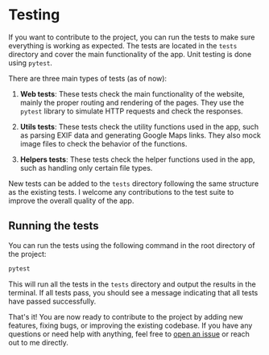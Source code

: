# Testing

If you want to contribute to the project, you can run the tests to make sure everything is working as expected. The tests are located in the `tests` directory and cover the main functionality of the app. Unit testing is done using `pytest`.

There are three main types of tests (as of now):

1. **Web tests**: These tests check the main functionality of the website, mainly the proper routing and rendering of the pages. They use the `pytest` library to simulate HTTP requests and check the responses.

2. **Utils tests**: These tests check the utility functions used in the app, such as parsing EXIF data and generating Google Maps links. They also mock image files to check the behavior of the functions.

3. **Helpers tests**: These tests check the helper functions used in the app, such as handling only certain file types.

New tests can be added to the `tests` directory following the same structure as the existing tests. I welcome any contributions to the test suite to improve the overall quality of the app.

## Running the tests

You can run the tests using the following command in the root directory of the project:

```bash
pytest
```

This will run all the tests in the `tests` directory and output the results in the terminal. If all tests pass, you should see a message indicating that all tests have passed successfully.

That's it! You are now ready to contribute to the project by adding new features, fixing bugs, or improving the existing codebase. If you have any questions or need help with anything, feel free to [open an issue](https://github.com/dan-koller/mapy/issues) or reach out to me directly.
